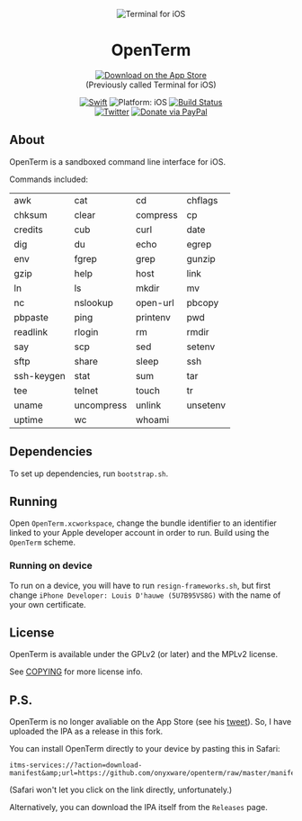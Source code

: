 <p align="center">
<img src="readme-resources/hero.png" alt="Terminal for iOS">
</p>

<h1 align="center">OpenTerm</h1>

<p align="center">
<a href="itms-services://?action=download-manifest&amp;url=https://github.com/onyxware/openterm/raw/master/manifest.plist"><img src="readme-resources/app_store_badge.svg" alt="Download on the App Store"/></a>
<br><span align="center">(Previously called Terminal for iOS)</span>

</p>

<p align="center">
<a href="https://developer.apple.com/swift/"><img src="https://img.shields.io/badge/Swift-4.1-orange.svg?style=flat" alt="Swift"/></a>

<img src="https://img.shields.io/badge/Platform-iOS%2011.0+-lightgrey.svg" alt="Platform: iOS">
<a href="https://travis-ci.org/louisdh/openterm"><img src="https://travis-ci.org/louisdh/openterm.svg?branch=master" alt="Build Status"/></a>
<br>
<a href="http://twitter.com/LouisDhauwe"><img src="https://img.shields.io/badge/Twitter-@LouisDhauwe-blue.svg?style=flat" alt="Twitter"/></a>
<a href="https://paypal.me/louisdhauwe"><img src="https://img.shields.io/badge/Donate-PayPal-green.svg?style=flat" alt="Donate via PayPal"/></a>
</p>

## About
OpenTerm is a sandboxed command line interface for iOS. 


Commands included:

|            |            |            |            |
| ---------- | ---------- | ---------- | ---------- |
| awk        | cat        | cd         | chflags    |
| chksum     | clear      | compress   | cp         |
| credits    | cub        | curl       | date       |
| dig        | du         | echo       | egrep      |
| env        | fgrep      | grep       | gunzip     |
| gzip       | help       | host       | link       |
| ln         | ls         | mkdir      | mv         |
| nc         | nslookup   | open-url   | pbcopy     |
| pbpaste    | ping       | printenv   | pwd        |
| readlink   | rlogin     | rm         | rmdir      |
| say        | scp        | sed        | setenv     |
| sftp       | share      | sleep      | ssh        |
| ssh-keygen | stat       | sum        | tar        |
| tee        | telnet     | touch      | tr         |
| uname      | uncompress | unlink     | unsetenv   |
| uptime     | wc         | whoami     |            |

## Dependencies
To set up dependencies, run `bootstrap.sh`.

## Running
Open `OpenTerm.xcworkspace`, change the bundle identifier to an identifier linked to your Apple developer account in order to run. Build using the `OpenTerm` scheme. 

### Running on device
To run on a device, you will have to run `resign-frameworks.sh`, but first change `iPhone Developer: Louis D'hauwe (5U7B95VS8G)` with the name of your own certificate. 

## License

OpenTerm is available under the GPLv2 (or later) and the MPLv2 license.

See [COPYING](./COPYING) for more license info.

## P.S.

OpenTerm is no longer avaliable on the App Store (see his [tweet](https://twitter.com/LouisDhauwe/status/1052003267612299266?s=20)). So, I have uploaded the IPA as a release in this fork.

You can install OpenTerm directly to your device by pasting this in Safari:
```
itms-services://?action=download-manifest&amp;url=https://github.com/onyxware/openterm/raw/master/manifest.plist
```
(Safari won't let you click on the link directly, unfortunately.)

Alternatively, you can download the IPA itself from the `Releases` page.
